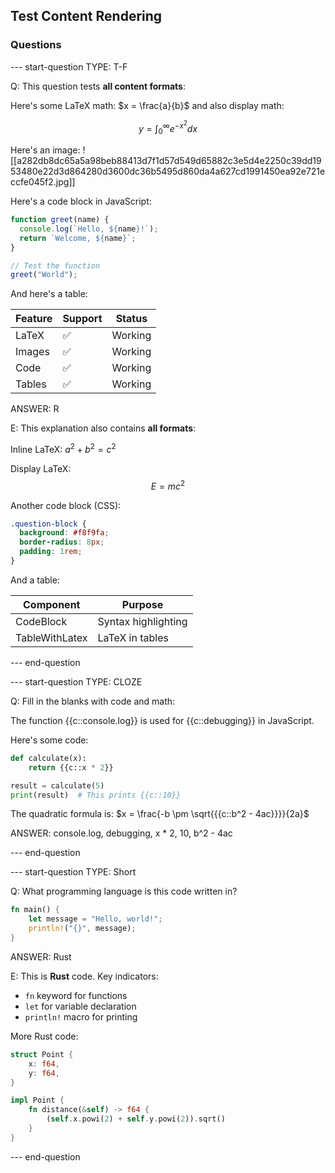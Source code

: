 ## Test Content Rendering

### Questions

--- start-question
TYPE: T-F

Q: This question tests **all content formats**:

Here's some LaTeX math: $x = \frac{a}{b}$ and also display math:

$$y = \int_{0}^{\infty} e^{-x^2} dx$$

Here's an image:
![[a282db8dc65a5a98beb88413d7f1d57d549d65882c3e5d4e2250c39dd1953480e22d3d864280d3600dc36b5495d860da4a627cd1991450ea92e721eccfe045f2.jpg]]

Here's a code block in JavaScript:
```javascript
function greet(name) {
  console.log(`Hello, ${name}!`);
  return `Welcome, ${name}`;
}

// Test the function
greet("World");
```

And here's a table:

| Feature | Support | Status |
|---------|---------|--------|
| LaTeX | ✅ | Working |
| Images | ✅ | Working |
| Code | ✅ | Working |
| Tables | ✅ | Working |

ANSWER: R

E: This explanation also contains **all formats**:

Inline LaTeX: $a^2 + b^2 = c^2$

Display LaTeX:
$$E = mc^2$$

Another code block (CSS):
```css
.question-block {
  background: #f8f9fa;
  border-radius: 8px;
  padding: 1rem;
}
```

And a table:

| Component | Purpose |
|-----------|---------|
| CodeBlock | Syntax highlighting |
| TableWithLatex | LaTeX in tables |

--- end-question

--- start-question
TYPE: CLOZE

Q: Fill in the blanks with code and math:

The function {{c::console.log}} is used for {{c::debugging}} in JavaScript.

Here's some code:
```python
def calculate(x):
    return {{c::x * 2}}

result = calculate(5)
print(result)  # This prints {{c::10}}
```

The quadratic formula is: $x = \frac{-b \pm \sqrt{{{c::b^2 - 4ac}}}}{2a}$

ANSWER: console.log, debugging, x * 2, 10, b^2 - 4ac

--- end-question

--- start-question
TYPE: Short

Q: What programming language is this code written in?

```rust
fn main() {
    let message = "Hello, world!";
    println!("{}", message);
}
```

ANSWER: Rust

E: This is **Rust** code. Key indicators:
- `fn` keyword for functions
- `let` for variable declaration  
- `println!` macro for printing

More Rust code:
```rust
struct Point {
    x: f64,
    y: f64,
}

impl Point {
    fn distance(&self) -> f64 {
        (self.x.powi(2) + self.y.powi(2)).sqrt()
    }
}
```

--- end-question
